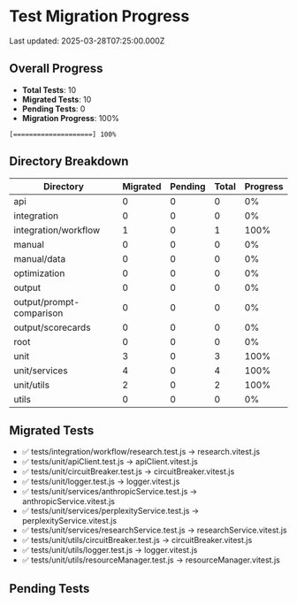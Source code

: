 # Test Migration Progress

Last updated: 2025-03-28T07:25:00.000Z

## Overall Progress

- **Total Tests**: 10
- **Migrated Tests**: 10
- **Pending Tests**: 0
- **Migration Progress**: 100%

```
[====================] 100%
```

## Directory Breakdown

| Directory | Migrated | Pending | Total | Progress |
|-----------|----------|---------|-------|----------|
| api | 0 | 0 | 0 | 0% |
| integration | 0 | 0 | 0 | 0% |
| integration/workflow | 1 | 0 | 1 | 100% |
| manual | 0 | 0 | 0 | 0% |
| manual/data | 0 | 0 | 0 | 0% |
| optimization | 0 | 0 | 0 | 0% |
| output | 0 | 0 | 0 | 0% |
| output/prompt-comparison | 0 | 0 | 0 | 0% |
| output/scorecards | 0 | 0 | 0 | 0% |
| root | 0 | 0 | 0 | 0% |
| unit | 3 | 0 | 3 | 100% |
| unit/services | 4 | 0 | 4 | 100% |
| unit/utils | 2 | 0 | 2 | 100% |
| utils | 0 | 0 | 0 | 0% |

## Migrated Tests

- ✅ tests/integration/workflow/research.test.js → research.vitest.js
- ✅ tests/unit/apiClient.test.js → apiClient.vitest.js
- ✅ tests/unit/circuitBreaker.test.js → circuitBreaker.vitest.js
- ✅ tests/unit/logger.test.js → logger.vitest.js
- ✅ tests/unit/services/anthropicService.test.js → anthropicService.vitest.js 
- ✅ tests/unit/services/perplexityService.test.js → perplexityService.vitest.js
- ✅ tests/unit/services/researchService.test.js → researchService.vitest.js
- ✅ tests/unit/utils/circuitBreaker.test.js → circuitBreaker.vitest.js
- ✅ tests/unit/utils/logger.test.js → logger.vitest.js
- ✅ tests/unit/utils/resourceManager.test.js → resourceManager.vitest.js

## Pending Tests

